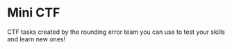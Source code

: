 # Mini CTF

CTF tasks created by the rounding error team you can use to test your skills and learn new ones!
